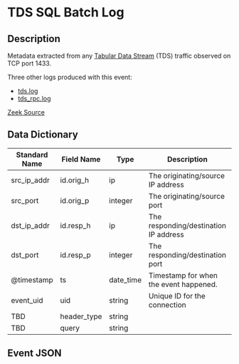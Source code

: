 # TDS SQL Batch Log

## Description

Metadata extracted from any [Tabular Data Stream](https://docs.microsoft.com/en-us/openspecs/windows_protocols/ms-tds/b46a581a-39de-4745-b076-ec4dbb7d13ec) (TDS) traffic observed on TCP port 1433.

Three other logs produced with this event:
- [tds.log](./tds.md)
- [tds_rpc.log](./tds_rpc.md)

[Zeek Source](https://github.com/amzn/zeek-plugin-tds)

## Data Dictionary

| Standard Name                   | Field Name                      | Type                            | Description                            | Sample Value                    |
| ------------------------------- | ------------------------------- | ------------------------------- | -------------------------------        | ------------------------------- |
| src_ip_addr                     | id.orig_h                       | ip                              | The originating/source IP address      | `10.81.0.10`                    |
| src_port                        | id.orig_p                       | integer                         | The originating/source port            | `58972`                         |
| dst_ip_addr                     | id.resp_h                       | ip                              | The responding/destination IP address  | `10.81.0.11`                    |
| dst_port                        | id.resp_p                       | integer                         | The responding/destination port        | `1433`                          |
| @timestamp                      | ts                              | date_time                       | Timestamp for when the event happened. | `1352718180.395182`             |
| event_uid                       | uid                             | string                          | Unique ID for the connection           | `ClEkABC3m5giqnMf4h`            |
| TBD                             | header_type                     | string                          |                                        | ``                              |
| TBD                             | query                           | string                          |                                        | ``                              |

## Event JSON

```json
```